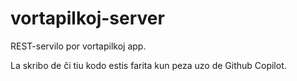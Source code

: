 # vortapilkoj-server

REST-servilo por vortapilkoj app.

La skribo de ĉi tiu kodo estis farita kun peza uzo de Github Copilot.
